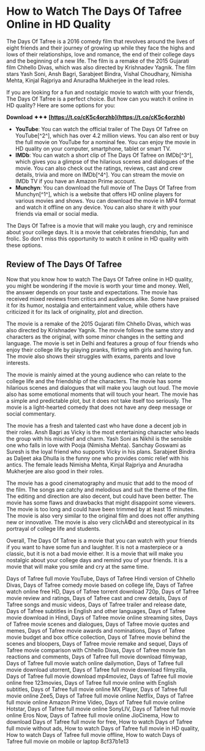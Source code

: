 # How to Watch The Days Of Tafree Online in HD Quality
 
The Days Of Tafree is a 2016 comedy film that revolves around the lives of eight friends and their journey of growing up while they face the highs and lows of their relationships, love and romance, the end of their college days and the beginning of a new life. The film is a remake of the 2015 Gujarati film Chhello Divas, which was also directed by Krishnadev Yagnik. The film stars Yash Soni, Ansh Bagri, Sarabjeet Bindra, Vishal Choudhary, Nimisha Mehta, Kinjal Rajpriya and Anuradha Mukherjee in the lead roles.
 
If you are looking for a fun and nostalgic movie to watch with your friends, The Days Of Tafree is a perfect choice. But how can you watch it online in HD quality? Here are some options for you:
 
**Download ✦✦✦ [https://t.co/cK5c4orzhb](https://t.co/cK5c4orzhb)**


 
- **YouTube**: You can watch the official trailer of The Days Of Tafree on YouTube[^2^], which has over 4.2 million views. You can also rent or buy the full movie on YouTube for a nominal fee. You can enjoy the movie in HD quality on your computer, smartphone, tablet or smart TV.
- **IMDb**: You can watch a short clip of The Days Of Tafree on IMDb[^3^], which gives you a glimpse of the hilarious scenes and dialogues of the movie. You can also check out the ratings, reviews, cast and crew details, trivia and more on IMDb[^4^]. You can stream the movie on IMDb TV if you have an Amazon Prime account.
- **Munchyn**: You can download the full movie of The Days Of Tafree from Munchyn[^1^], which is a website that offers HD online players for various movies and shows. You can download the movie in MP4 format and watch it offline on any device. You can also share it with your friends via email or social media.

The Days Of Tafree is a movie that will make you laugh, cry and reminisce about your college days. It is a movie that celebrates friendship, fun and frolic. So don't miss this opportunity to watch it online in HD quality with these options.

## Review of The Days Of Tafree
 
Now that you know how to watch The Days Of Tafree online in HD quality, you might be wondering if the movie is worth your time and money. Well, the answer depends on your taste and expectations. The movie has received mixed reviews from critics and audiences alike. Some have praised it for its humor, nostalgia and entertainment value, while others have criticized it for its lack of originality, plot and direction.
 
The movie is a remake of the 2015 Gujarati film Chhello Divas, which was also directed by Krishnadev Yagnik. The movie follows the same story and characters as the original, with some minor changes in the setting and language. The movie is set in Delhi and features a group of four friends who enjoy their college life by playing pranks, flirting with girls and having fun. The movie also shows their struggles with exams, parents and love interests.
 
The movie is mainly aimed at the young audience who can relate to the college life and the friendship of the characters. The movie has some hilarious scenes and dialogues that will make you laugh out loud. The movie also has some emotional moments that will touch your heart. The movie has a simple and predictable plot, but it does not take itself too seriously. The movie is a light-hearted comedy that does not have any deep message or social commentary.
 
The movie has a fresh and talented cast who have done a decent job in their roles. Ansh Bagri as Vicky is the most entertaining character who leads the group with his mischief and charm. Yash Soni as Nikhil is the sensible one who falls in love with Pooja (Nimisha Mehta). Sanchay Goswami as Suresh is the loyal friend who supports Vicky in his plans. Sarabjeet Bindra as Daljeet aka Dhulla is the funny one who provides comic relief with his antics. The female leads Nimisha Mehta, Kinjal Rajpriya and Anuradha Mukherjee are also good in their roles.
 
The movie has a good cinematography and music that add to the mood of the film. The songs are catchy and melodious and suit the theme of the film. The editing and direction are also decent, but could have been better. The movie has some flaws and drawbacks that might disappoint some viewers. The movie is too long and could have been trimmed by at least 15 minutes. The movie is also very similar to the original film and does not offer anything new or innovative. The movie is also very clichÃ©d and stereotypical in its portrayal of college life and students.
 
Overall, The Days Of Tafree is a movie that you can watch with your friends if you want to have some fun and laughter. It is not a masterpiece or a classic, but it is not a bad movie either. It is a movie that will make you nostalgic about your college days and remind you of your friends. It is a movie that will make you smile and cry at the same time.
 
Days of Tafree full movie YouTube,  Days of Tafree Hindi version of Chhello Divas,  Days of Tafree comedy movie based on college life,  Days of Tafree watch online free HD,  Days of Tafree torrent download 720p,  Days of Tafree movie review and ratings,  Days of Tafree cast and crew details,  Days of Tafree songs and music videos,  Days of Tafree trailer and release date,  Days of Tafree subtitles in English and other languages,  Days of Tafree movie download in Hindi,  Days of Tafree movie online streaming sites,  Days of Tafree movie scenes and dialogues,  Days of Tafree movie quotes and memes,  Days of Tafree movie awards and nominations,  Days of Tafree movie budget and box office collection,  Days of Tafree movie behind the scenes and bloopers,  Days of Tafree movie remake and sequel,  Days of Tafree movie comparison with Chhello Divas,  Days of Tafree movie fan reactions and comments,  Days of Tafree full movie download filmywap,  Days of Tafree full movie watch online dailymotion,  Days of Tafree full movie download utorrent,  Days of Tafree full movie download filmyzilla,  Days of Tafree full movie download mp4moviez,  Days of Tafree full movie online free 123movies,  Days of Tafree full movie online with English subtitles,  Days of Tafree full movie online MX Player,  Days of Tafree full movie online Zee5,  Days of Tafree full movie online Netflix,  Days of Tafree full movie online Amazon Prime Video,  Days of Tafree full movie online Hotstar,  Days of Tafree full movie online SonyLIV,  Days of Tafree full movie online Eros Now,  Days of Tafree full movie online JioCinema,  How to download Days of Tafree full movie for free,  How to watch Days of Tafree full movie without ads,  How to watch Days of Tafree full movie in HD quality,  How to watch Days of Tafree full movie offline,  How to watch Days of Tafree full movie on mobile or laptop
 8cf37b1e13
 
